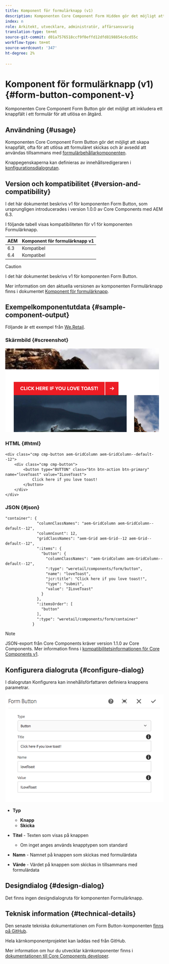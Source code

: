 ```yaml
---
title: Komponent för formulärknapp (v1)
description: Komponenten Core Component Form Hidden gör det möjligt att inkludera ett dolt fält i ett formulär.
index: n
role: Arkitekt, utvecklare, administratör, affärsansvarig
translation-type: tm+mt
source-git-commit: d01a7576518ccf9f0effd12dfd8198854c6cd55c
workflow-type: tm+mt
source-wordcount: '347'
ht-degree: 2%

---
```



# Komponent för formulärknapp (v1) {#form-button-component-v}

Komponenten Core Component Form Button gör det möjligt att inkludera ett knappfält i ett formulär för att utlösa en åtgärd.

## Användning {#usage}

Komponenten Core Component Form Button gör det möjligt att skapa knappfält, ofta för att utlösa att formuläret skickas och är avsedd att användas tillsammans med [formulärbehållarkomponenten](form-container-v1.md).

Knappegenskaperna kan definieras av innehållsredigeraren i [konfigurationsdialogrutan](#configure-dialog).

## Version och kompatibilitet {#version-and-compatibility}

I det här dokumentet beskrivs v1 för komponenten Form Button, som ursprungligen introducerades i version 1.0.0 av Core Components med AEM 6.3.

I följande tabell visas kompatibiliteten för v1 för komponenten Formulärknapp.

| AEM | Komponent för formulärknapp v1 |
|--- |--- |
| 6.3 | Kompatibel |
| 6.4 | Kompatibel |

>[!CAUTION]
>
>I det här dokumentet beskrivs v1 för komponenten Form Button.
>
>Mer information om den aktuella versionen av komponenten Formulärknapp finns i dokumentet [Komponent för formulärknapp](/help/components/forms/form-button.md).

## Exempelkomponentutdata {#sample-component-output}

Följande är ett exempel från [We.Retail](https://helpx.adobe.com/experience-manager/6-4/sites/developing/using/we-retail.html).

### Skärmbild {#screenshot}

![](/help/assets/chlimage_1-48.png)

### HTML {#html}

```
<div class="cmp cmp-button aem-GridColumn aem-GridColumn--default--12">
    <div class="cmp cmp-button">
        <button type="BUTTON" class="btn btn-action btn-primary" name="loveToast" value="ILoveToast">
            Click here if you love toast!
        </button>
    </div>
</div>
```

### JSON {#json}

```
"container": {
              "columnClassNames": "aem-GridColumn aem-GridColumn--default--12",
              "columnCount": 12,
              "gridClassNames": "aem-Grid aem-Grid--12 aem-Grid--default--12",
              ":items": {
                "button": {
                  "columnClassNames": "aem-GridColumn aem-GridColumn--default--12",
                  ":type": "weretail/components/form/button",
                  "name": "loveToast",
                  "jcr:title": "Click here if you love toast!",
                  "type": "submit",
                  "value": "ILoveToast"
                }
              },
              ":itemsOrder": [
                "button"
              ],
              ":type": "weretail/components/form/container"
            }
```

>[!NOTE]
>
>JSON-export från Core Components kräver version 1.1.0 av Core Components. Mer information finns i [kompatibilitetsinformationen för Core Components v1](/help/versions.md).

## Konfigurera dialogruta {#configure-dialog}

I dialogrutan Konfigurera kan innehållsförfattaren definiera knappens parametrar.

![](/help/assets/chlimage_1-49.png)

* **Typ**
   * **Knapp**
   * **Skicka**

* **Titel**  - Texten som visas på knappen
   * Om inget anges används knapptypen som standard

* **Namn** - Namnet på knappen som skickas med formulärdata
* **Värde**  - Värdet på knappen som skickas in tillsammans med formulärdata

## Designdialog {#design-dialog}

Det finns ingen designdialogruta för komponenten Formulärknapp.

## Teknisk information {#technical-details}

Den senaste tekniska dokumentationen om Form Button-komponenten [finns på GitHub](https://github.com/adobe/aem-core-wcm-components/tree/master/content/src/content/jcr_root/apps/core/wcm/components/form/button/v1/button).

Hela kärnkomponentprojektet kan laddas ned från GitHub.

Mer information om hur du utvecklar kärnkomponenter finns i [dokumentationen till Core Components developer](/help/developing/overview.md).
